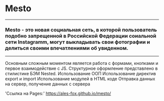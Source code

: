 # Mesto 
----------
### Mesto - это новая социальная сеть, в которой пользователь подобно запрещенной в Российской Федерации соиальной сети Instagramm, могут выкладывать свои фотографии и делиться своими впечатлениями об увиденном.
----------

Основным сложным моментом является работа с формами, кнопками и первое взаимодействие с JS.
Структурное оформление представлено в стилистике БЭМ Nested.
Использование ООП
Использование директив export и import
Использование модулей в HTML коде
Отправка данных на сервер, получение данных с сервера 

'Cсылка на Pages:' https://ales-fox.github.io/mesto/
